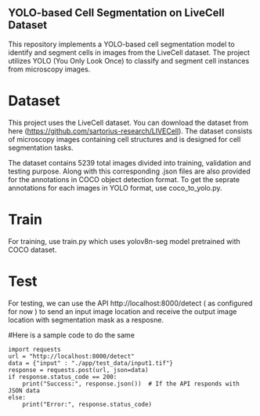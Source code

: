 ## YOLO-based Cell Segmentation on LiveCell Dataset

This repository implements a YOLO-based cell segmentation model to identify and segment cells in images from the LiveCell dataset. The project utilizes YOLO (You Only Look Once) to classify and segment cell instances from microscopy images.

# Dataset
This project uses the LiveCell dataset. You can download the dataset from here (https://github.com/sartorius-research/LIVECell). The dataset consists of microscopy images containing cell structures and is designed for cell segmentation tasks.


The dataset contains 5239 total images divided into training, validation and testing purpose. Along with this corresponding .json files are also provided for the annotations in COCO object detection format. To get the seprate annotations for each images in YOLO format, use coco_to_yolo.py. 

# Train
For training, use train.py which uses yolov8n-seg model pretrained with COCO dataset.

# Test
For testing, we can use the API http://localhost:8000/detect ( as configured for now ) to send an input image location and receive the output image location with segmentation mask as a resposne.

#Here is a sample code to do the same

```
import requests
url = "http://localhost:8000/detect"
data = {"input" : "./app/test_data/input1.tif"}
response = requests.post(url, json=data)
if response.status_code == 200:
    print("Success:", response.json())  # If the API responds with JSON data
else:
    print("Error:", response.status_code)
```
